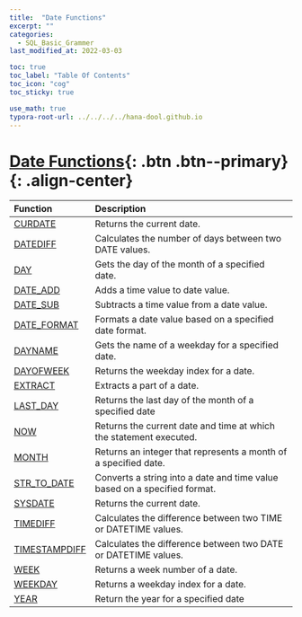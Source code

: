 ```yaml
---
title:  "Date Functions"
excerpt: ""
categories:
  - SQL_Basic_Grammer
last_modified_at: 2022-03-03

toc: true
toc_label: "Table Of Contents"
toc_icon: "cog"
toc_sticky: true

use_math: true
typora-root-url: ../../../../hana-dool.github.io
---
```


# [Date Functions](#link){: .btn .btn--primary}{: .align-center}

| Function                                                     | Description                                                  |
| :----------------------------------------------------------- | :----------------------------------------------------------- |
| [CURDATE](https://www.mysqltutorial.org/mysql-curdate/)      | Returns the current date.                                    |
| [DATEDIFF](https://www.mysqltutorial.org/mysql-datediff.aspx) | Calculates the number of days between two DATE values.       |
| [DAY](https://www.mysqltutorial.org/mysql-day/)              | Gets the day of the month of a specified date.               |
| [DATE_ADD](https://www.mysqltutorial.org/mysql-date_add/)    | Adds a time value to date value.                             |
| [DATE_SUB](https://www.mysqltutorial.org/mysql-date_sub/)    | Subtracts a time value from a date value.                    |
| [DATE_FORMAT](https://www.mysqltutorial.org/mysql-date_format/) | Formats a date value based on a specified date format.       |
| [DAYNAME](https://www.mysqltutorial.org/mysql-dayname/)      | Gets the name of a weekday for a specified date.             |
| [DAYOFWEEK](https://www.mysqltutorial.org/mysql-dayofweek/)  | Returns the weekday index for a date.                        |
| [EXTRACT](https://www.mysqltutorial.org/mysql-extract/)      | Extracts a part of a date.                                   |
| [LAST_DAY](https://www.mysqltutorial.org/mysql-last_day/)    | Returns the last day of the month of a specified date        |
| [NOW](https://www.mysqltutorial.org/mysql-now/)              | Returns the current date and time at which the statement executed. |
| [MONTH](https://www.mysqltutorial.org/mysql-month/)          | Returns an integer that represents a month of a specified date. |
| [STR_TO_DATE](https://www.mysqltutorial.org/mysql-str_to_date/) | Converts a string into a date and time value based on a specified format. |
| [SYSDATE](https://www.mysqltutorial.org/mysql-sysdate/)      | Returns the current date.                                    |
| [TIMEDIFF](https://www.mysqltutorial.org/mysql-timediff/)    | Calculates the difference between two TIME or DATETIME values. |
| [TIMESTAMPDIFF](https://www.mysqltutorial.org/mysql-timestampdiff/) | Calculates the difference between two DATE or DATETIME values. |
| [WEEK](https://www.mysqltutorial.org/mysql-week/)            | Returns a week number of a date.                             |
| [WEEKDAY](https://www.mysqltutorial.org/mysql-weekday/)      | Returns a weekday index for a date.                          |
| [YEAR](https://www.mysqltutorial.org/mysql-year/)            | Return the year for a specified date                         |

